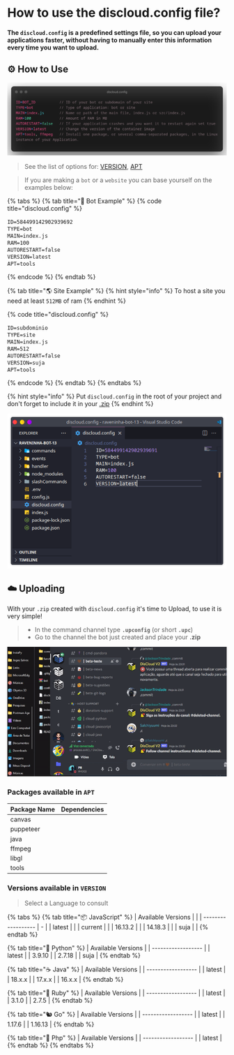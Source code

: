 # How to use the discloud.config file?

#### The `discloud.config` is a predefined settings file, so you can upload your applications faster, without having to manually enter this information every time you want to upload.

## :gear: How to Use

![](../../.gitbook/assets/discloud-config-en.png)

> See the list of options for: [VERSION](discloud.config.md#versoes-disponiveis-no-version), [APT](discloud.config.md#pacotes-disponiveis-no-apt)

> If you are making a `bot` or a `website` you can base yourself on the examples below:

{% tabs %}
{% tab title="🤖 Bot Example" %}
{% code title="discloud.config" %}
```tsconfig
ID=584499142902939692
TYPE=bot
MAIN=index.js
RAM=100
AUTORESTART=false
VERSION=latest
APT=tools
```
{% endcode %}
{% endtab %}

{% tab title="🌎 Site Example" %}
{% hint style="info" %}
To host a site you need at least `512MB` of ram
{% endhint %}

{% code title="discloud.config" %}
```tsconfig
ID=subdominio
TYPE=site
MAIN=index.js
RAM=512
AUTORESTART=false
VERSION=suja
APT=tools
```
{% endcode %}
{% endtab %}
{% endtabs %}

{% hint style="info" %}
Put `discloud.config` in the root of your project and don't forget to include it in your [.zip](zip.md)
{% endhint %}

![](../../.gitbook/assets/vscode-discloud.config.png)

## :cloud: Uploading

With your `.zip` created with `discloud.config` it's time to Upload, to use it is very simple!

> * In the command channel type **`.upconfig`** (or short **`.upc`**)
> * Go to the channel the bot just created and place your **.zip**

![](../../.gitbook/assets/pr-upc.gif)

### Packages available in `APT`

<table><thead><tr><th>Package Name</th><th data-type="select" data-multiple>Dependencies</th></tr></thead><tbody><tr><td>canvas</td><td></td></tr><tr><td>puppeteer</td><td></td></tr><tr><td>java</td><td></td></tr><tr><td>ffmpeg</td><td></td></tr><tr><td>libgl</td><td></td></tr><tr><td>tools</td><td></td></tr></tbody></table>

### Versions available in `VERSION`

> Select a Language to consult

{% tabs %}
{% tab title="📦 JavaScript" %}
| Available Versions |   |
| ------------------ | - |
| latest             |   |
| current            |   |
| 16.13.2            |   |
| 14.18.3            |   |
| suja               |   |
{% endtab %}

{% tab title="🐍 Python" %}
| Available Versions |
| ------------------ |
| latest             |
| 3.9.10             |
| 2.7.18             |
| suja               |
{% endtab %}

{% tab title="☕ Java" %}
| Available Versions |
| ------------------ |
| latest             |
| 18.x.x             |
| 17.x.x             |
| 16.x.x             |
{% endtab %}

{% tab title="💎 Ruby" %}
| Available Versions |
| ------------------ |
| latest             |
| 3.1.0              |
| 2.7.5              |
{% endtab %}

{% tab title="🐿️ Go" %}
| Available Versions |
| ------------------ |
| latest             |
| 1.17.6             |
| 1.16.13            |
{% endtab %}

{% tab title="🐘 Php" %}
| Available Versions |
| ------------------ |
| latest             |
{% endtab %}
{% endtabs %}
